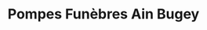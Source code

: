 ---
title: "Pompes Funèbres Ain Bugey"
url: /amberieu-en-bugey/pompes-funebres-ain-bugey/
shop: directeurs de funérailles
---